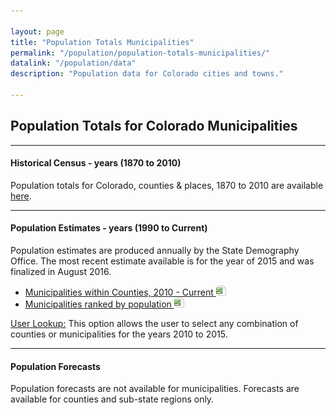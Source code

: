 ```yaml
---

layout: page
title: "Population Totals Municipalities"
permalink: "/population/population-totals-municipalities/"
datalink: "/population/data"
description: "Population data for Colorado cities and towns."

---
```


## Population Totals for Colorado Municipalities

- - -

#### Historical Census - years (1870 to 2010)

Population totals for Colorado, counties & places, 1870 to 2010 are available [here](https://dola.colorado.gov/demog_webapps/hcp_parameters.jsf).

- - -

#### Population Estimates - years (1990 to Current)

Population estimates are produced annually by the State Demography Office. The most recent estimate available is for the year of 2015 and was finalized in August 2016.

- [Municipalities within Counties, 2010 - Current ![xls](/images/page_white_excel.png 'download xls file')](https://drive.google.com/uc?export=download&id=0B_M7zgfu2piFZ2Q3ZTE4NFUzWFk)
- [Municipalities ranked by population ![xls](/images/page_white_excel.png 'download xls file')](https://drive.google.com/uc?export=download&id=0B_M7zgfu2piFeFR6TEw4UkNCOVk)


[User Lookup:](/population/data/muni-pop-housing/) 
This option allows the user to select any combination of counties or municipalities for the years 2010 to 2015.

- - -

#### Population Forecasts

Population forecasts are not available for municipalities. Forecasts are available for counties and sub-state regions only.

